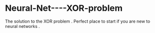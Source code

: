 # Neural-Net----XOR-problem
The solution to the XOR problem . Perfect place to start if you are new to neural networks .
